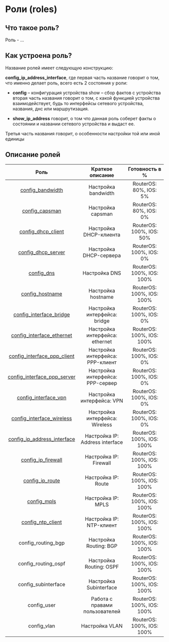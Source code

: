 # Роли (roles)

## Что такое роль?

Роль - ...

## Как устроена роль?

Название ролей имеет следующую конструкцию:

**config_ip_address_interface**, где первая часть название говорит о том, что именно делает роль, всего есть 2 состояния у
роли:

* **config** – конфигурация устройства show – сбор фактов с устройства вторая часть названия говорит о том, с какой функцией
устройства взаимодействует, будь то интерфейсы сетевого устройства, названия, днс или маршрутизация. 

* **show_ip_address** говорит, о том что данная роль соберет факты о состоянии и названии сетевого устройства и выдаст ее.

Третья часть названия говорит, о особенности настройки той или иной единицы

## Описание ролей

|             Роль            |         Краткое описание         | Готовность в % |
|:---------------------------:|:--------------------------------:|:----------------:|
|[config_bandwidth](bandwidth)|Настройка bandwidth|RouterOS: 80%, IOS: 5%|
|[config_capsman](capsman)|Настройка capsman|RouterOS: 80%, IOS: 0%|
|[config_dhcp_client](dhcp_client)|Настройка DHCP-клиента|RouterOS: 100%, IOS: 50%|
|[config_dhcp_server](dhcp_server)|Настройка DHCP-сервера|RouterOS: 100%, IOS: 0%|
|[config_dns](dns)|Настройка DNS|RouterOS: 100%, IOS: 100%|
|[config_hostname](hostname)|Настройка hostname|RouterOS: 100%, IOS: 100%|
|[config_interface_bridge](interface_bridge)|Настройка интерфейса: bridge|RouterOS: 100%, IOS: 0%|
|[config_interface_ethernet](interface_ether)|Настройка интерфейса: ethernet|RouterOS: 100%, IOS: 100%|
|[config_interface_ppp_client](interface_pppclient)|Настройка интерфейса: PPP-клиент |RouterOS: 100%, IOS: 0%|
|[config_interface_ppp_server](interface_pppserver)|Настройка интерфейса: PPP-сервер |RouterOS: 100%, IOS: 0%|
|[config_interface_vpn](interface_vpn)|Настройка интерфейса: VPN|RouterOS: 100%, IOS: 0%|
|[config_interface_wireless](interface_wireless)|Настройка интерфейса: Wireless|RouterOS: 100%, IOS: 0%|
|[config_ip_address_interface](ip_address_interface)|Настройка IP: Address interface  |RouterOS: 100%, IOS: 100%|
|[config_ip_firewall](ip_firewall)|Настройка IP: Firewall|RouterOS: 100%, IOS: 100%|
|[config_ip_route](ip_route)|Настройка IP: Route|RouterOS: 100%, IOS: 100%|
|[config_mpls](mpls)|Настройка IP: MPLS|RouterOS: 100%, IOS: 100%|
|[config_ntp_client](ntp_client)|Настройка IP: NTP-клиент|RouterOS: 100%, IOS: 100%|
|config_routing_bgp|Настройка Routing: BGP|RouterOS: 100%, IOS: 100%|
|config_routing_ospf|Настройка Routing: OSPF|RouterOS: 100%, IOS: 100%|
|config_subinterface|Настройка Subinterface           |RouterOS: 100%, IOS: 100%|
|config_user|Работа с правами пользователей   |RouterOS: 100%, IOS: 100%|
|config_vlan|Настройка VLAN                   |RouterOS: 100%, IOS: 100%|

